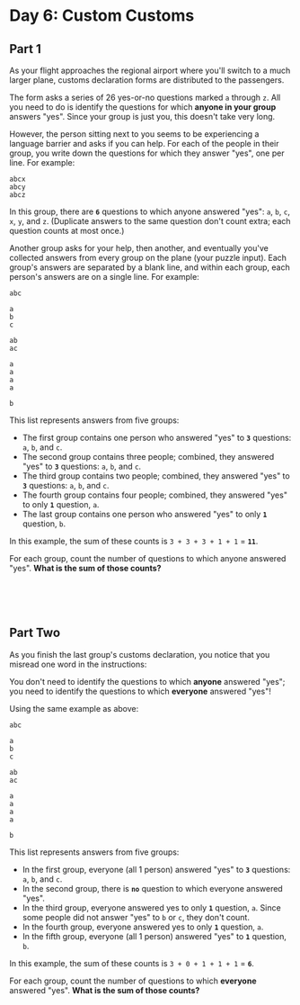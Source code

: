 # Day 6: Custom Customs

## Part 1

As your flight approaches the regional airport where you'll switch to a much larger plane, customs declaration forms are distributed to the passengers.

The form asks a series of 26 yes-or-no questions marked `a` through `z`. All you need to do is identify the questions for which __anyone in your group__ answers "yes". Since your group is just you, this doesn't take very long.

However, the person sitting next to you seems to be experiencing a language barrier and asks if you can help. For each of the people in their group, you write down the questions for which they answer "yes", one per line. For example:

```
abcx
abcy
abcz
```

In this group, there are __`6`__ questions to which anyone answered "yes": `a`, `b`, `c`, `x`, `y`, and `z`. (Duplicate answers to the same question don't count extra; each question counts at most once.)

Another group asks for your help, then another, and eventually you've collected answers from every group on the plane (your puzzle input). Each group's answers are separated by a blank line, and within each group, each person's answers are on a single line. For example:

```
abc

a
b
c

ab
ac

a
a
a
a

b
```

This list represents answers from five groups:

- The first group contains one person who answered "yes" to __`3`__ questions: `a`, `b`, and `c`.
- The second group contains three people; combined, they answered "yes" to __`3`__ questions: `a`, `b`, and `c`.
- The third group contains two people; combined, they answered "yes" to __`3`__ questions: `a`, `b`, and `c`.
- The fourth group contains four people; combined, they answered "yes" to only __`1`__ question, `a`.
- The last group contains one person who answered "yes" to only __`1`__ question, `b`.

In this example, the sum of these counts is `3 + 3 + 3 + 1 + 1` = __`11`__.

For each group, count the number of questions to which anyone answered "yes". __What is the sum of those counts?__

<br />
<br />
<br />

## Part Two

As you finish the last group's customs declaration, you notice that you misread one word in the instructions:

You don't need to identify the questions to which __anyone__ answered "yes"; you need to identify the questions to which __everyone__ answered "yes"!

Using the same example as above:

```
abc

a
b
c

ab
ac

a
a
a
a

b
```

This list represents answers from five groups:

- In the first group, everyone (all 1 person) answered "yes" to __`3`__ questions: `a`, `b`, and `c`.
- In the second group, there is __`no`__ question to which everyone answered "yes".
- In the third group, everyone answered yes to only __`1`__ question, `a`. Since some people did not answer "yes" to `b` or `c`, they don't count.
- In the fourth group, everyone answered yes to only __`1`__ question, `a`.
- In the fifth group, everyone (all 1 person) answered "yes" to __`1`__ question, `b`.

In this example, the sum of these counts is `3 + 0 + 1 + 1 + 1` = __`6`__.

For each group, count the number of questions to which __everyone__ answered "yes". __What is the sum of those counts?__